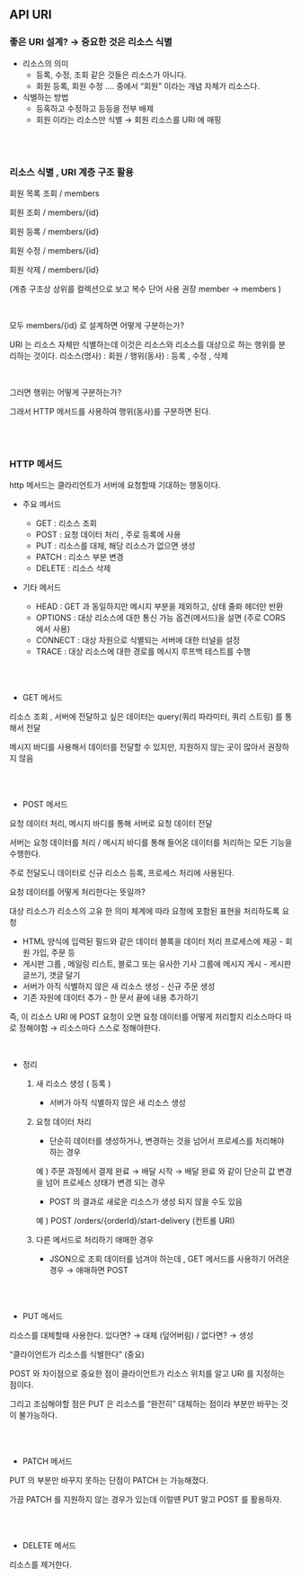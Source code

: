 ## API URI

### 좋은 URI 설계? → 중요한 것은 리소스 식별

- 리소스의 의미
  - 등록, 수정, 조회 같은 것들은 리소스가 아니다.
  - 회원 등록, 회원 수정 …. 중에서 “회원” 이라는 개념 자체가 리소스다.
- 식별하는 방법
  - 등혹하고 수정하고 등등을 전부 배제
  - 회원 이라는 리소스만 식별 → 회원 리소스를 URI 에 매핑

<br/>
<br/>

### 리소스 식별 , URI 계층 구조 활용

회원 목록 조회 / members

회원 조회 / members/{id}

회원 등록 / members/{id}

회원 수정 / members/{id}

회원 삭제 / members/{id}

(계층 구조상 상위를 컬렉션으로 보고 복수 단어 사용 권장 member → members )

<br/>

모두 members/{id} 로 설계하면 어떻게 구분하는가?

URI 는 리소스 자체만 식별하는데 이것은 리소스와 리소스를 대상으로 하는 행위를 분리하는 것이다.
리소스(명사) : 회원 / 행위(동사) : 등록 , 수정 , 삭제

<br/>

그러면 행위는 어떻게 구분하는가?

그래서 HTTP 메서드를 사용하여 행위(동사)를 구분하면 된다.

<br/>
<br/>

### HTTP 메서드

http 메서드는 클라리언트가 서버에 요청할때 기대하는 행동이다.

- 주요 메서드
  - GET : 리소스 조회
  - POST : 요청 데이터 처리 , 주로 등록에 사용
  - PUT : 리소스를 대체, 해당 리소스가 없으면 생성
  - PATCH : 리소스 부분 변경
  - DELETE : 리소스 삭제
- 기타 메서드

  - HEAD : GET 과 동일하지만 메시지 부분을 제외하고, 상태 줄롸 헤더만 반환
  - OPTIONS : 대상 리소스에 대한 통신 가능 옵견(메서드)을 설면 (주로 CORS 에서 사용)
  - CONNECT : 대상 자원으로 식별되는 서버에 대한 터널을 설정
  - TRACE : 대상 리소스에 대한 경로를 메시지 루프백 테스트를 수행

<br/>
<br/>

- GET 메서드

리소스 조회 , 서버에 전달하고 싶은 데이터는 query(쿼리 파라미터, 쿼리 스트링) 를 통해서 전달

메시지 바디를 사용해서 데이터를 전달할 수 있지만, 지원하지 않는 곳이 많아서 권장하지 않음

<br/>
<br/>

- POST 메서드

요청 데이터 처리, 메시지 바디를 통해 서버로 요청 데이터 전달

서버는 요청 데이터를 처리 / 메시지 바디를 통해 들어온 데이터를 처리하는 모든 기능을 수행한다.

주로 전달도니 데이터로 신규 리소스 등록, 프로세스 처리에 사용된다.

요청 데이터를 어떻게 처리한다는 뜻일까?

대상 리소스가 리소스의 고유 한 의미 체계에 따라 요청에 포함된 표현을 처리하도록 요청

- HTML 양식에 입력된 필드와 같은 데이터 블록을 데이터 처리 프로세스에 제공 - 회원 가입, 주문 등
- 게시판 그룹 , 메일링 리스트, 블로그 또는 유사한 기사 그룹에 메시지 게시 - 게시판 글쓰기, 갯글 달기
- 서버가 아직 식별하지 않은 새 리소스 생성 - 신규 주문 생성
- 기존 자원에 데이터 추가 - 한 문서 끝에 내용 추가하기

즉, 이 리소스 URI 에 POST 요청이 오면 요청 데이터를 어떻게 처리할지 리소스마다 따로 정해야함 → 리소스마다 스스로 정해야한다.

<br/>

- 정리

  1. 새 리소스 생성 ( 등록 )
     - 서버가 아직 식별하지 않은 새 리소스 생성
  2. 요청 데이터 처리

     - 단순히 데이터를 생성하거나, 변경하는 것을 넘어서 프로세스를 처리해야 하는 경우

     예 ) 주문 과정에서 결제 완료 → 배달 시작 → 배달 완료 와 같이 단순히 값 변경을 넘어 프로세스 상태가 변경 되는 경우

     - POST 의 결과로 새로운 리소스가 생성 되지 않을 수도 있음

     예 ) POST /orders/{orderId}/start-delivery (컨트롤 URI)

  3. 다른 메서드로 처리하기 애매한 경우
     - JSON으로 조회 데이터를 넘겨야 하는데 , GET 메서드를 사용하기 어려운 경우 → 애매하면 POST

<br/>
<br/>

- PUT 메서드

리소스를 대체할때 사용한다. 있다면? → 대체 (덮어버림) / 없다면? → 생성

“클라이언트가 리소스를 식별한다” (중요)

POST 와 차이점으로 중요한 점이 클라이언트가 리소스 위치를 알고 URI 를 지정하는 점이다.

그리고 조심해야할 점은 PUT 은 리소스를 “완전히” 대체하는 점이라 부분만 바꾸는 것이 불가능하다.

<br/>
<br/>

- PATCH 메서드

PUT 의 부분만 바꾸지 못하는 단점이 PATCH 는 가능해졌다.

가끔 PATCH 를 지원하지 않는 경우가 있는데 이럴떈 PUT 말고 POST 를 활용하자.

<br/>
<br/>

- DELETE 메서드

리소스를 제거한다.
